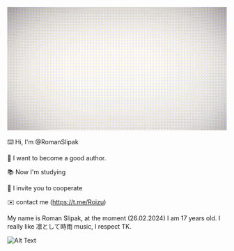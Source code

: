![Alt Text](https://github.com/RomanSlipak/RomanSlipak/raw/main/12.gif)



⌨️ Hi, I'm @RomanSlipak

📝 I want to become a good author.

📚 Now I'm studying

🤝 I invite you to cooperate

✉️ contact me (https://t.me/Roizu)





My name is Roman Slipak, at the moment (26.02.2024) I am 17 years old. 
I really like 凛として時雨 music, I respect TK.


![Alt Text](https://github.com/RomanSlipak/RomanSlipak/raw/main/video_2023-05-31_10-40-26.gif)



